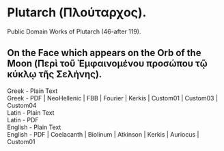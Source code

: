 # Plutarch (Πλούταρχος).

Public Domain Works of Plutarch (46-after 119).

## On the Face which appears on the Orb of the Moon (Περὶ τοῦ Ἐμφαινομένου προσώπου τῷ κύκλῳ τῆς Σελήνης).

Greek - Plain Text  
Greek - PDF | NeoHellenic | FBB | Fourier | Kerkis | Custom01 | Custom03 | Custom04  
Latin - Plain Text  
Latin - PDF  
English - Plain Text  
English - PDF | Coelacanth | Biolinum | Atkinson | Kerkis | Auriocus | Custom01  
